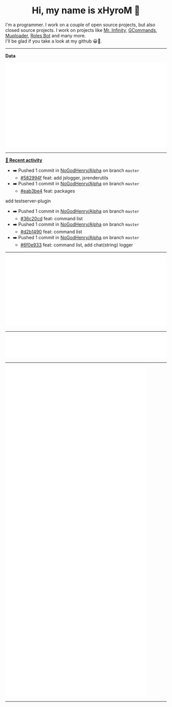 <p align="center">
    <!-- <img src="https://avatars.githubusercontent.com/u/56601352" width="192" alt="hyro's pfp" /> -->
    <h1 align="center">Hi, my name is xHyroM 👋</h1>
</p>

I'm a programmer. I work on a couple of open source projects, but also closed source projects. I work on projects like [Mr. Infinity](https://discord.com/oauth2/authorize?client_id=720321585625694239&scope=bot%20applications.commands&permissions=8&redirect_uri=https://blobs.gq/imanager&prompt=consent&response_type=code), [GCommands](https://github.com/Garlic-Team/GCommands), [Muploader](https://github.com/xHyroM/Muploader), [Roles Bot](https://github.com/xHyroM/roles-bot) and many more.  
I'll be glad if you take a look at my github 😀👀.

___
**Data**

<img src="https://github.com/xHyroM/xHyroM/blob/master/.cache/base.svg">

___

**[📰 Recent activity](https://github.com/xHyroM)**
* ➡️ Pushed 1 commit in [NoGodHenry/Alpha](https://github.com/NoGodHenry/Alpha) on branch `master`
  * [#582994f](https://github.com/NoGodHenry/Alpha/commit/582994f) feat: add jslogger, jsrenderutils
* ➡️ Pushed 1 commit in [NoGodHenry/Alpha](https://github.com/NoGodHenry/Alpha) on branch `master`
  * [#eab3be4](https://github.com/NoGodHenry/Alpha/commit/eab3be4) feat: packages

add testserver-plugin
* ➡️ Pushed 1 commit in [NoGodHenry/Alpha](https://github.com/NoGodHenry/Alpha) on branch `master`
  * [#36c20cd](https://github.com/NoGodHenry/Alpha/commit/36c20cd) feat: command list
* ➡️ Pushed 1 commit in [NoGodHenry/Alpha](https://github.com/NoGodHenry/Alpha) on branch `master`
  * [#d2b1490](https://github.com/NoGodHenry/Alpha/commit/d2b1490) feat: command list
* ➡️ Pushed 1 commit in [NoGodHenry/Alpha](https://github.com/NoGodHenry/Alpha) on branch `master`
  * [#6f0e933](https://github.com/NoGodHenry/Alpha/commit/6f0e933) feat: command list, add chat(string) logger


___

<img src="https://github.com/xHyroM/xHyroM/blob/master/.cache/isocalendar.svg">

___

<img src="https://github.com/xHyroM/xHyroM/blob/master/.cache/languages.svg">

___

<img src="https://github.com/xHyroM/xHyroM/blob/master/.cache/achievements.svg">

___
